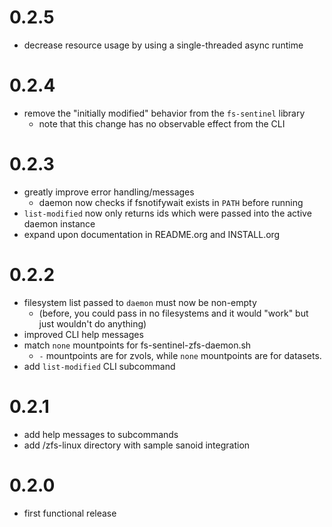 # 0.2.5

- decrease resource usage by using a single-threaded async runtime

# 0.2.4

- remove the "initially modified" behavior from the `fs-sentinel` library
    - note that this change has no observable effect from the CLI

# 0.2.3

- greatly improve error handling/messages
    - daemon now checks if fsnotifywait exists in `PATH` before running
- `list-modified` now only returns ids which were passed into the active daemon instance
- expand upon documentation in README.org and INSTALL.org

# 0.2.2

- filesystem list passed to `daemon` must now be non-empty
    - (before, you could pass in no filesystems and it would "work" but just wouldn't do anything)
- improved CLI help messages
- match `none` mountpoints for fs-sentinel-zfs-daemon.sh
    - `-` mountpoints are for zvols, while `none` mountpoints are for datasets.
- add `list-modified` CLI subcommand

# 0.2.1

- add help messages to subcommands
- add /zfs-linux directory with sample sanoid integration

# 0.2.0

- first functional release
